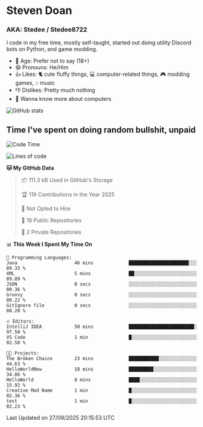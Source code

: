 # Steven Doan
### AKA: Stedee / Stedee8722
I code in my free time, mostly self-taught, started out doing utility Discord bots on Python, and game modding.

- 🤔 Age: Prefer not to say (18+)
- 😄 Pronouns: He/Him
- 👍 Likes: 🐈 cute fluffy things, 💻 computer-related things, 🎮 modding games, 🎶 music
- 👎 Dislikes: Pretty much nothing
- 🥹 Wanna know more about computers

![GitHub stats](https://github-readme-stats-iota-mocha-40.vercel.app/api?username=Stedee8722&show=prs_merged,prs_merged_percentage&show_icons=true&theme=transparent)

## Time I've spent on doing random bullshit, unpaid
<!--START_SECTION:Time I've spent on doing random bullshit, unpaid-->
![Code Time](http://img.shields.io/badge/Code%20Time-328%20hrs%208%20mins-blue)

![Lines of code](https://img.shields.io/badge/From%20Hello%20World%20I%27ve%20Written-87.2%20thousand%20lines%20of%20code-blue)

**🐱 My GitHub Data** 

> 📦 111.3 kB Used in GitHub's Storage 
 > 
> 🏆 119 Contributions in the Year 2025
 > 
> 🚫 Not Opted to Hire
 > 
> 📜 19 Public Repositories 
 > 
> 🔑 2 Private Repositories 
 > 
📊 **This Week I Spent My Time On** 

```text
💬 Programming Languages: 
Java                     46 mins             ██████████████████████░░░   89.33 % 
XML                      5 mins              ██░░░░░░░░░░░░░░░░░░░░░░░   09.89 % 
JSON                     0 secs              ░░░░░░░░░░░░░░░░░░░░░░░░░   00.36 % 
Groovy                   0 secs              ░░░░░░░░░░░░░░░░░░░░░░░░░   00.22 % 
GitIgnore file           0 secs              ░░░░░░░░░░░░░░░░░░░░░░░░░   00.20 % 

🔥 Editors: 
IntelliJ IDEA            50 mins             ████████████████████████░   97.50 % 
VS Code                  1 min               █░░░░░░░░░░░░░░░░░░░░░░░░   02.50 % 

🐱‍💻 Projects: 
The Broken Chains        23 mins             ███████████░░░░░░░░░░░░░░   44.63 % 
HelloWorldNew            18 mins             █████████░░░░░░░░░░░░░░░░   34.86 % 
HelloWorld               8 mins              ████░░░░░░░░░░░░░░░░░░░░░   15.92 % 
Creative Mod Name        1 min               █░░░░░░░░░░░░░░░░░░░░░░░░   02.36 % 
test                     1 min               █░░░░░░░░░░░░░░░░░░░░░░░░   02.23 % 
```


 Last Updated on 27/09/2025 20:15:53 UTC
<!--END_SECTION:Time I've spent on doing random bullshit, unpaid-->
